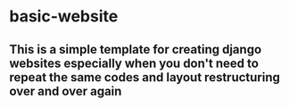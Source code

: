 # basic-website
## This is a simple template for creating django websites especially when you don't need to repeat the same codes and layout restructuring over and over again
